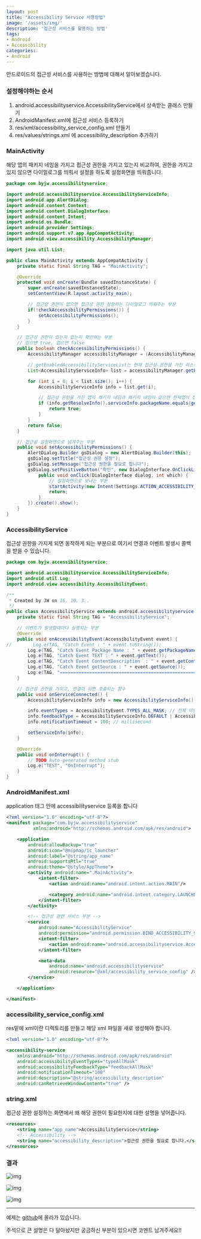 ```yaml
---
layout: post
title: "Accessibility Service 사용방법"
image: '/assets/img/'
description: '접근성 서비스를 활용하는 방법'
tags:
- Android
- Accessibility
categories:
- Android
---
```


안드로이드의 접근성 서비스를 사용하는 방법에 대해서 알아보겠습니다.

### 설정해야하는 순서
1. android.accessibilityservice.AccessibilityService에서 상속받는 클래스 만들기
2. AndroidManifest.xml에 접근성 서비스 등록하기
3. res/xml/accessibility_service_config.xml 만들기
4. res/values/strings.xml 에 accessibility_description 추가하기


### MainActivity
해당 앱의 패키지 네임을 가지고 접근성 권한을 가지고 있는지
비교하여, 권한을 가지고 있지 않으면 다이얼로그를 띄워서 설정을 하도록 설정화면을 띄워줍니다.

```java
package com.byjw.accessibilityservice;

import android.accessibilityservice.AccessibilityServiceInfo;
import android.app.AlertDialog;
import android.content.Context;
import android.content.DialogInterface;
import android.content.Intent;
import android.os.Bundle;
import android.provider.Settings;
import android.support.v7.app.AppCompatActivity;
import android.view.accessibility.AccessibilityManager;

import java.util.List;

public class MainActivity extends AppCompatActivity {
    private static final String TAG = "MainActivity";

    @Override
    protected void onCreate(Bundle savedInstanceState) {
        super.onCreate(savedInstanceState);
        setContentView(R.layout.activity_main);

        // 접근성 권한이 없으면 접근성 권한 설정하는 다이얼로그 띄워주는 부분
        if(!checkAccessibilityPermissions()) {
            setAccessibilityPermissions();
        }
    }

    // 접근성 권한이 있는지 없는지 확인하는 부분
    // 있으면 true, 없으면 false
    public boolean checkAccessibilityPermissions() {
        AccessibilityManager accessibilityManager = (AccessibilityManager) getSystemService(Context.ACCESSIBILITY_SERVICE);

        // getEnabledAccessibilityServiceList는 현재 접근성 권한을 가진 리스트를 가져오게 된다
        List<AccessibilityServiceInfo> list = accessibilityManager.getEnabledAccessibilityServiceList(AccessibilityServiceInfo.DEFAULT);

        for (int i = 0; i < list.size(); i++) {
            AccessibilityServiceInfo info = list.get(i);

            // 접근성 권한을 가진 앱의 패키지 네임과 패키지 네임이 같으면 현재앱이 접근성 권한을 가지고 있다고 판단함
            if (info.getResolveInfo().serviceInfo.packageName.equals(getApplication().getPackageName())) {
                return true;
            }
        }
        return false;
    }

    // 접근성 설정화면으로 넘겨주는 부분
    public void setAccessibilityPermissions() {
        AlertDialog.Builder gsDialog = new AlertDialog.Builder(this);
        gsDialog.setTitle("접근성 권한 설정");
        gsDialog.setMessage("접근성 권한을 필요로 합니다");
        gsDialog.setPositiveButton("확인", new DialogInterface.OnClickListener() {
            public void onClick(DialogInterface dialog, int which) {
                // 설정화면으로 보내는 부분
                startActivity(new Intent(Settings.ACTION_ACCESSIBILITY_SETTINGS));
                return;
            }
        }).create().show();
    }
}
```


### AccessibilityService
접근성 권한을 가지게 되면 동작하게 되는 부분으로 여기서 연결과 이벤트 발생시 콜백을 받을 수 있습니다.

```java
package com.byjw.accessibilityservice;

import android.accessibilityservice.AccessibilityServiceInfo;
import android.util.Log;
import android.view.accessibility.AccessibilityEvent;

/**
 * Created by JW on 16. 10. 3..
 */
public class AccessibilityService extends android.accessibilityservice.AccessibilityService {
    private static final String TAG = "AccessibilityService";

    // 이벤트가 발생할때마다 실행되는 부분
    @Override
    public void onAccessibilityEvent(AccessibilityEvent event) {
//        Log.e(TAG, "Catch Event : " + event.toString());
        Log.e(TAG, "Catch Event Package Name : " + event.getPackageName());
        Log.e(TAG, "Catch Event TEXT : " + event.getText());
        Log.e(TAG, "Catch Event ContentDescription  : " + event.getContentDescription());
        Log.e(TAG, "Catch Event getSource : " + event.getSource());
        Log.e(TAG, "=========================================================================");
    }

    // 접근성 권한을 가지고, 연결이 되면 호출되는 함수
    public void onServiceConnected() {
        AccessibilityServiceInfo info = new AccessibilityServiceInfo();

        info.eventTypes = AccessibilityEvent.TYPES_ALL_MASK; // 전체 이벤트 가져오기
        info.feedbackType = AccessibilityServiceInfo.DEFAULT | AccessibilityServiceInfo.FEEDBACK_HAPTIC;
        info.notificationTimeout = 100; // millisecond

        setServiceInfo(info);
    }

    @Override
    public void onInterrupt() {
        // TODO Auto-generated method stub
        Log.e("TEST", "OnInterrupt");
    }
}
```

### AndroidManifest.xml
application 태그 안에 accessibilityservice 등록을 합니다

```xml
<?xml version="1.0" encoding="utf-8"?>
<manifest package="com.byjw.accessibilityservice"
          xmlns:android="http://schemas.android.com/apk/res/android">

    <application
        android:allowBackup="true"
        android:icon="@mipmap/ic_launcher"
        android:label="@string/app_name"
        android:supportsRtl="true"
        android:theme="@style/AppTheme">
        <activity android:name=".MainActivity">
            <intent-filter>
                <action android:name="android.intent.action.MAIN"/>

                <category android:name="android.intent.category.LAUNCHER"/>
            </intent-filter>
        </activity>

        <!-- 접근성 관련 서비스 부분 -->
        <service
            android:name="AccessibilityService"
            android:permission="android.permission.BIND_ACCESSIBILITY_SERVICE" >
            <intent-filter>
                <action android:name="android.accessibilityservice.AccessibilityService" />
            </intent-filter>

            <meta-data
                android:name="android.accessibilityservice"
                android:resource="@xml/accessibility_service_config" />
        </service>

    </application>

</manifest>
```

### accessibility_service_config.xml
res밑에 xml이란 디렉토리를 만들고 해당 xml 파일을 새로 생성해야 합니다.

```xml
<?xml version="1.0" encoding="utf-8"?>

<accessibility-service
    xmlns:android="http://schemas.android.com/apk/res/android"
    android:accessibilityEventTypes="typeAllMask"
    android:accessibilityFeedbackType="feedbackAllMask"
    android:notificationTimeout="100"
    android:description="@string/accessibility_description"
    android:canRetrieveWindowContent="true" />
```

### string.xml
접근성 권한 설정하는 화면에서 왜 해당 권한이 필요한지에 대한 설명을 넣어줍니다.

```xml
<resources>
    <string name="app_name">AccessibilityService</string>
    <!-- Accessibility -->
    <string name="accessibility_description">접근성 권한을 필요로 합니다.</string>
</resources>

```

### 결과

![img](https://cdn-images-1.medium.com/max/2000/1*OnMNgLpNwP4QHzKP12aukA.png)

![img](https://cdn-images-1.medium.com/max/400/1*mgdlBJZNIpF2VovvCOBuQw.png)

![img](https://cdn-images-1.medium.com/max/1200/1*p-vzB9Q9UCl4sSNh1VEEpA.png)


***

예제는 [github](https://github.com/Jungwoon/AccessibilityService)에 올라가 있습니다.

주석으로 큰 설명은 다 달아놨지만 궁금하신 부분이 있으시면 코멘트 남겨주세요!!
